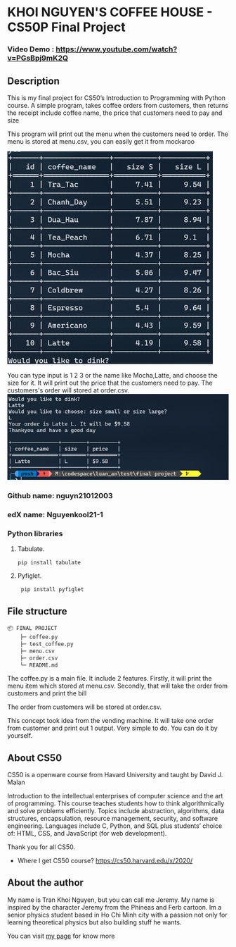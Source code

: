 # KHOI NGUYEN'S COFFEE HOUSE - CS50P Final Project

### Video Demo : https://www.youtube.com/watch?v=PGsBpj9mK2Q

## Description

This is my final project for CS50’s Introduction to Programming with Python course. A simple program, takes coffee orders from customers, then returns the receipt include coffee name, the price that customers need to pay and size

This program will print out the menu when the customers need to order. The menu is stored at menu.csv, you can easily get it from mockaroo

![alt text](image.png)

You can type input is 1 2 3 or the name like Mocha,Latte, and choose the size for it. It will print out the price that the customers need to pay. The customers's order will stored at order.csv.
![alt text](image-1.png)

### Github name: nguyn21012003

### edX name: Nguyenkool21-1

### Python libraries

1. Tabulate.

   ```terminal
   pip install tabulate
   ```

2. Pyfiglet.

   ```terminal
    pip install pyfiglet
   ```

## File structure

```text
📦 FINAL PROJECT
    ├─ coffee.py
    ├─ test_coffee.py
    ├─ menu.csv
    ├─ order.csv
    └─ README.md
```

The coffee.py is a main file. It include 2 features. Firstly, it will print the menu item which stored at menu.csv. Secondly, that will take the order from customers and print the bill

The order from customers will be stored at order.csv.

This concept took idea from the vending machine. It will take one order from customer and print out 1 output. Very simple to do. You can do it by yourself.

## About CS50

CS50 is a openware course from Havard University and taught by David J. Malan

Introduction to the intellectual enterprises of computer science and the art of programming. This course teaches students how to think algorithmically and solve problems efficiently. Topics include abstraction, algorithms, data structures, encapsulation, resource management, security, and software engineering. Languages include C, Python, and SQL plus students’ choice of: HTML, CSS, and JavaScript (for web development).

Thank you for all CS50.

- Where I get CS50 course? https://cs50.harvard.edu/x/2020/

## About the author

My name is Tran Khoi Nguyen, but you can call me Jeremy. My name is inspired by the character Jeremy from the Phineas and Ferb cartoon. Im a senior physics student based in Ho Chi Minh city with a passion not only for learning theoretical physics but also building stuff he wants.

You can visit [my page](<h[ttps://](https://jeremy-tran.vercel.app/about)>) for know more
